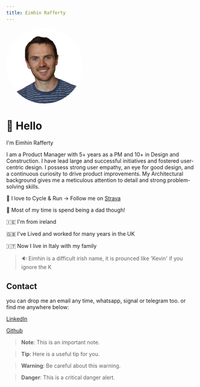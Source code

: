 ```yaml
---
title: Eimhin Rafferty
---
```


<link href="style.css" rel="stylesheet">

<p>
    <img src="profile.png" alt="Eimhin Rafferty" style="width: 40%; height: auto; border-radius: 50%; object-fit: cover;">
</p>

# 👋 Hello

I'm Eimhin Rafferty

I am a Product Manager with 5+ years as a PM and 10+ in Design and Construction. I have lead large and successful initiatives and fostered user-centric design. I possess strong user empathy, an eye for good design, and a continuous curiosity to drive product improvements. My Architectural background gives me a meticulous attention to detail and strong problem-solving skills.

 🏃 I love to Cycle & Run -> Follow me on [Strava](https://www.strava.com/athletes/eimhin_rafferty)  

 🚸 Most of my time is spend being a dad though!

 🇮🇪 I'm from ireland

 🇬🇧 I've Lived and worked for many years in the UK

 🇮🇹 Now I live in Italy with my family

>  🔉 Eimhin is a difficult irish name, it is prounced like 'Kevin' if you ignore the K

## Contact

you can drop me an email any time, whatsapp, signal or telegram too.
or find me anywhere below:

[LinkedIn](https://www.linkedin.com/eimhin-rafferty)

[Github](https://www.github.com/eimhinr)


> **Note**: This is an important note.

> **Tip**: Here is a useful tip for you.

> **Warning**: Be careful about this warning.

> **Danger**: This is a critical danger alert.